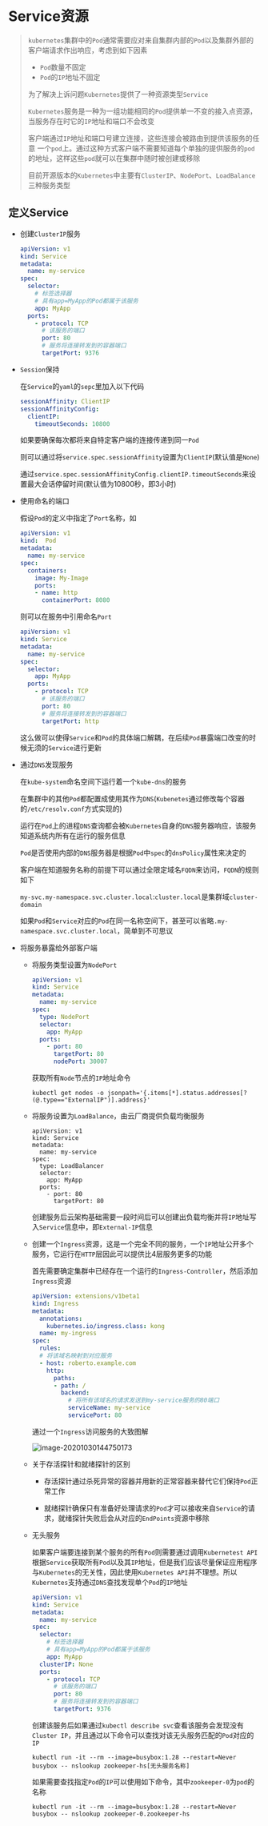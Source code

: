# Service资源

> `kubernetes`集群中的`Pod`通常需要应对来自集群内部的`Pod`以及集群外部的客户端请求作出响应，考虑到如下因素
>
> - `Pod`数量不固定
> - `Pod`的`IP`地址不固定
>
> 为了解决上诉问题`Kubernetes`提供了一种资源类型`Service`
>
> `Kubernetes`服务是一种为一组功能相同的`Pod`提供单一不变的接入点资源，当服务存在时它的`IP`地址和端口不会改变
>
> 客户端通过`IP`地址和端口号建立连接，这些连接会被路由到提供该服务的任意 一个`pod`上。通过这种方式客户端不需要知道每个单独的提供服务的`pod`的地址，这样这些`pod`就可以在集群中随时被创建或移除
>
> 目前开源版本的`Kubernetes`中主要有`ClusterIP`、`NodePort`、`LoadBalance`三种服务类型

## 定义Service

- 创建`ClusterIP`服务

    ```yaml
    apiVersion: v1
    kind: Service
    metadata:
      name: my-service
    spec:
      selector:
        # 标签选择器
        # 具有app=MyApp的Pod都属于该服务
        app: MyApp
      ports:
        - protocol: TCP
          # 该服务的端口
          port: 80
          # 服务将连接转发到的容器端口
          targetPort: 9376
    ```

- `Session`保持

    在`Service`的`yaml`的`sepc`里加入以下代码

    ```yaml
    sessionAffinity: ClientIP
    sessionAffinityConfig:
      clientIP:
        timeoutSeconds: 10800
    ```

    如果要确保每次都将来自特定客户端的连接传递到同一`Pod`

    则可以通过将`service.spec.sessionAffinity`设置为`ClientIP`(默认值是`None`)

    通过`service.spec.sessionAffinityConfig.clientIP.timeoutSeconds`来设置最大会话停留时间(默认值为10800秒，即3小时)

- 使用命名的端口

    假设`Pod`的定义中指定了`Port`名称，如

    ```yaml
    apiVersion: v1
    kind:  Pod 
    metadata: 
      name: my-service
    spec: 
      containers:  
        image: My-Image
        ports:
        - name: http
          containerPort: 8080
    ```

    则可以在服务中引用命名`Port`

    ```yaml
    apiVersion: v1
    kind: Service
    metadata:
      name: my-service
    spec:
      selector:
        app: MyApp
      ports:
        - protocol: TCP
          # 该服务的端口
          port: 80
          # 服务将连接转发到的容器端口
          targetPort: http
    ```

    这么做可以使得`Service`和`Pod`的具体端口解耦，在后续`Pod`暴露端口改变的时候无须的`Service`进行更新

- 通过`DNS`发现服务

    在`kube-system`命名空间下运行着一个`kube-dns`的服务

    在集群中的其他`Pod`都配置成使用其作为`DNS`(`Kubenetes`通过修改每个容器的`/etc/resolv.conf`方式实现的)

    运行在`Pod`上的进程`DNS`查询都会被`Kubernetes`自身的`DNS`服务器响应，该服务知道系统内所有在运行的服务信息

    `Pod`是否使用内部的`DNS`服务器是根据`Pod`中`spec`的`dnsPolicy`属性来决定的

    客户端在知道服务名称的前提下可以通过全限定域名`FQDN`来访问，`FQDN`的规则如下

    `my-svc.my-namespace.svc.cluster.local`:`cluster.local`是集群域`cluster-domain`

    如果`Pod`和`Service`对应的`Pod`在同一名称空间下，甚至可以省略`.my-namespace.svc.cluster.local`，简单到不可思议

- 将服务暴露给外部客户端

    - 将服务类型设置为`NodePort`

        ```yaml
        apiVersion: v1
        kind: Service
        metadata:
          name: my-service
        spec:
          type: NodePort
          selector:
            app: MyApp
          ports:
            - port: 80
              targetPort: 80
              nodePort: 30007
        ```

        获取所有`Node`节点的`IP`地址命令

        ```shell
        kubectl get nodes -o jsonpath='{.items[*].status.addresses[?(@.type=="ExternalIP")].address}'
        ```

    - 将服务设置为`LoadBalance`，由云厂商提供负载均衡服务

        ```shell
        apiVersion: v1
        kind: Service
        metadata:
          name: my-service
        spec:
          type: LoadBalancer
          selector:
            app: MyApp
          ports:
            - port: 80
              targetPort: 80
        ```

        创建服务后云架构基础需要一段时间后可以创建出负载均衡并将`IP`地址写入`Service`信息中，即`External-IP`信息

    - 创建一个`Ingress`资源，这是一个完全不同的服务，一个`IP`地址公开多个服务，它运行在`HTTP`层因此可以提供比4层服务更多的功能

        首先需要确定集群中已经存在一个运行的`Ingress-Controller`，然后添加`Ingress`资源

        ```yaml
        apiVersion: extensions/v1beta1
        kind: Ingress
        metadata:
          annotations:
            kubernetes.io/ingress.class: kong
          name: my-ingress
        spec:
          rules:
          # 将该域名映射到对应服务
          - host: roberto.example.com
            http:
              paths:
              - path: /
                backend:
                  # 将所有该域名的请求发送到my-service服务的80端口
                  serviceName: my-service
                  servicePort: 80
        ```

        通过一个`Ingress`访问服务的大致图解

        ![image-20201030144750173](images/Service资源/image-20201030144750173.png)

    - 关于存活探针和就绪探针的区别

        - 存活探针通过杀死异常的容器并用新的正常容器来替代它们保持`Pod`正常工作

        - 就绪探针确保只有准备好处理请求的`Pod`才可以接收来自`Service`的请求，就绪探针失败后会从对应的`EndPoints`资源中移除

    - 无头服务

        如果客户端要连接到某个服务的所有`Pod`则需要通过调用`Kubernetest API`根据`Service`获取所有`Pod`以及其`IP`地址，但是我们应该尽量保证应用程序与`Kubernetes`的无关性，因此使用`Kubernetes API`并不理想。所以`Kubernetes`支持通过`DNS`查找发现单个`Pod`的`IP`地址

        ```yaml
        apiVersion: v1
        kind: Service
        metadata:
          name: my-service
        spec:
          selector:
            # 标签选择器
            # 具有app=MyApp的Pod都属于该服务
            app: MyApp
          clusterIP: None
          ports:
            - protocol: TCP
              # 该服务的端口
              port: 80
              # 服务将连接转发到的容器端口
              targetPort: 9376
        ```

        创建该服务后如果通过`kubectl describe svc`查看该服务会发现没有`Cluster IP`，并且通过以下命令可以查找对该无头服务匹配的`Pod`对应的`IP`

        ```shell
        kubectl run -it --rm --image=busybox:1.28 --restart=Never busybox -- nslookup zookeeper-hs[无头服务名称]
        ```

        如果需要查找指定`Pod`的`IP`可以使用如下命令，其中`zookeeper-0`为`pod`的名称

        ```shell
        kubectl run -it --rm --image=busybox:1.28 --restart=Never busybox -- nslookup zookeeper-0.zookeeper-hs
        ```


